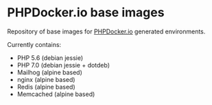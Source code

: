 PHPDocker.io base images
========================

Repository of base images for [PHPDocker.io](http://phpdocker.io) generated environments.

Currently contains:
 * PHP 5.6 (debian jessie)
 * PHP 7.0 (debian jessie + dotdeb)
 * Mailhog (alpine based)
 * nginx (alpine based)
 * Redis (alpine based)
 * Memcached (alpine based)
